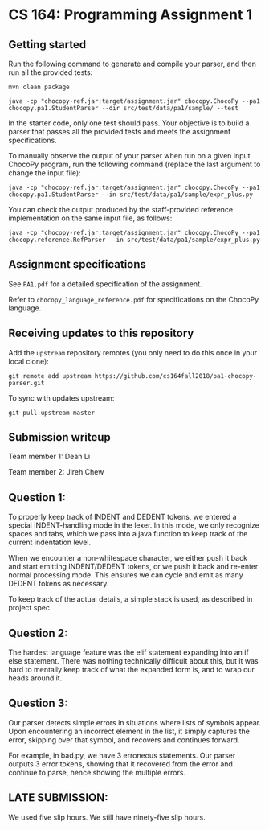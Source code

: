 # CS 164: Programming Assignment 1

## Getting started

Run the following command to generate and compile your parser, and then run all the provided tests:

```
mvn clean package

java -cp "chocopy-ref.jar:target/assignment.jar" chocopy.ChocoPy --pa1 chocopy.pa1.StudentParser --dir src/test/data/pa1/sample/ --test
```

In the starter code, only one test should pass. Your objective is to build a parser that passes all the provided tests and meets the assignment specifications.

To manually observe the output of your parser when run on a given input ChocoPy program, run the following command (replace the last argument to change the input file):

```
java -cp "chocopy-ref.jar:target/assignment.jar" chocopy.ChocoPy --pa1 chocopy.pa1.StudentParser --in src/test/data/pa1/sample/expr_plus.py
```

You can check the output produced by the staff-provided reference implementation on the same input file, as follows:

```
java -cp "chocopy-ref.jar:target/assignment.jar" chocopy.ChocoPy --pa1 chocopy.reference.RefParser --in src/test/data/pa1/sample/expr_plus.py
```

## Assignment specifications

See `PA1.pdf` for a detailed specification of the assignment.

Refer to `chocopy_language_reference.pdf` for specifications on the ChocoPy language. 

## Receiving updates to this repository

Add the `upstream` repository remotes (you only need to do this once in your local clone):

```
git remote add upstream https://github.com/cs164fall2018/pa1-chocopy-parser.git
```

To sync with updates upstream:
```
git pull upstream master
```

## Submission writeup

Team member 1: Dean Li

Team member 2: Jireh Chew

## Question 1:

To properly keep track of INDENT and DEDENT tokens, we entered a special INDENT-handling mode in the lexer. In this mode, we only recognize spaces and tabs, which we pass into a java function to keep track of the current indentation level.

When we encounter a non-whitespace character, we either push it back and start emitting INDENT/DEDENT tokens, or we push it back and re-enter normal processing mode. This ensures we can cycle and emit as many DEDENT tokens as necessary.

To keep track of the actual details, a simple stack is used, as described in project spec.

## Question 2:

The hardest language feature was the elif statement expanding into an if else statement. There was nothing technically difficult about this, but it was hard to mentally keep track of what the expanded form is, and to wrap our heads around it.

## Question 3:

Our parser detects simple errors in situations where lists of symbols appear. Upon encountering an incorrect element in the list, it simply captures the error, skipping over that symbol, and recovers and continues forward.

For example, in bad.py, we have 3 erroneous statements. Our parser outputs 3 error tokens, showing that it recovered from the error and continue to parse, hence showing the multiple errors. 

## LATE SUBMISSION:

We used five slip hours. We still have ninety-five slip hours.